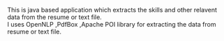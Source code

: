 This is java based application which extracts the skills and other relavent data from the resume or text file.<br>
I uses OpenNLP ,PdfBox ,Apache POI library for extracting the data from resume or text file.
